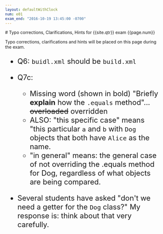 ```yaml
---
layout: defaultWithClock
num: e01
exam_end: "2016-10-19 13:45:00 -0700"
---
```


<!-- {% include exam_clock.html %} -->

<div style="clear:both;" markdown="1">
# Typo corrections, Clarifications, Hints for {{site.qtr}} exam {{page.num}}

</div>

Typo corrections, clarifications and hints will be placed on this page during the exam.

<div style="font-size:170%" markdown="1">

* Q6: `buidl.xml` should be `build.xml`

* Q7c: 
    * Missing word (shown in bold) "Briefly <strong>explain</strong> how the `.equals` method"... <s>overloaded</s> overridden
    * ALSO: "this specific case" means "this particular `a` and `b` with `Dog` objects that both have `Alice` as the name.
    * "in general" means: the general case of not overriding the .equals method for Dog, regardless of what objects are being compared.

* Several students have asked "don't we need a getter for the `Dog` class?"  My response is: think about that very carefully.
</div>

